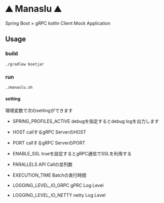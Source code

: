 # ⛰️ Manaslu ⛰️

Spring Boot × gRPC kotlin Client Mock Application

## Usage

### build

```shell
./gradlew bootjar
```

### run

```shell
./manaslu.sh
```

#### setting

環境変数で次のsettingができます

- SPRING_PROFILES_ACTIVE
debugを指定するとdebug logを出力します

- HOST
callするgRPC ServerのHOST

- PORT
callするgRPC ServerのPORT

- ENABLE_SSL
trueを設定するとgRPC通信でSSLを利用する

- PARALLELS
API Callの並列数

- EXECUTION_TIME
Batchの実行時間

- LOGGING_LEVEL_IO_GRPC
gPRC Log Level

- LOGGING_LEVEL_IO_NETTY
netty Log Level
